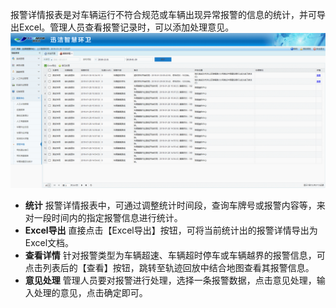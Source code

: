 报警详情报表是对车辆运行不符合规范或车辆出现异常报警的信息的统计，并可导出Excel。管理人员查看报警记录时，可以添加处理意见。
![](images/2033.png)
* **统计**
报警详情报表中，可通过调整统计时间段，查询车牌号或报警内容等，来对一段时间内的指定报警信息进行统计。
* **Excel导出**
直接点击【Excel导出】按钮，可将当前统计出的报警详情导出为Excel文档。
* **查看详情**
针对报警类型为车辆超速、车辆超时停车或车辆越界的报警信息，可点击列表后的【查看】按钮，跳转至轨迹回放中结合地图查看其报警信息。
* **意见处理**
管理人员要对报警进行处理，选择一条报警数据，点击意见处理，输入处理的意见，点击确定即可。
